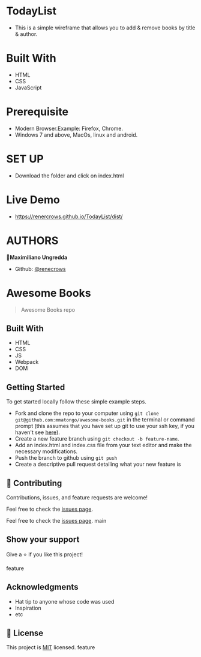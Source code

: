 # TodayList

* This is a simple wireframe that allows you to add & remove books by title & author.

# Built With
* HTML
* CSS
* JavaScript

# Prerequisite
* Modern Browser.Example: Firefox, Chrome.
* Windows 7 and above, MacOs, linux and android.
# SET UP
* Download the folder and click on index.html

# Live Demo
* https://renercrows.github.io/TodayList/dist/

# AUTHORS

👤**Maximiliano Ungredda**
* Github: [@renecrows](https://github.com/renercrows)

# Awesome Books

> Awesome Books repo 

## Built With

- HTML
- CSS
- JS
- Webpack
- DOM


## Getting Started

To get started locally follow these simple example steps.
- Fork and clone the repo to your computer using `git clone git@github.com:mmatongo/awesome-books.git` in the terminal or command prompt (this assumes that you have set up git to use your ssh key, if you haven't see [here](https://docs.github.com/en/github/authenticating-to-github/connecting-to-github-with-ssh)).
- Create a new feature branch using `git checkout -b feature-name`.
- Add an index.html and index.css file from your text editor and make the necessary modifications.
- Push the branch to github using `git push`
- Create a descriptive pull request detailing what your new feature is


## 🤝 Contributing

Contributions, issues, and feature requests are welcome!

Feel free to check the [issues page]().

Feel free to check the [issues page](../../issues/).
main

## Show your support

Give a ⭐️ if you like this project!

feature
## Acknowledgments

- Hat tip to anyone whose code was used
- Inspiration
- etc

## 📝 License

This project is [MIT](./MIT.md) licensed.
feature
